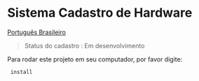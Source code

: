 # Sistema Cadastro de Hardware

<a href="/docs/readme_pt-BR.md">Português Brasileiro</a>

> Status do cadastro :  Em desenvolvimento

Para rodar este projeto em seu computador, por favor digite: 

```
 install
 ```
